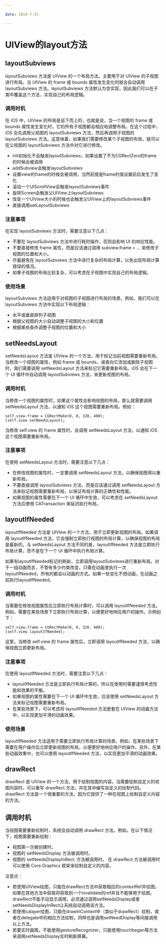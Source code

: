 ```yaml
---
 
date: 2019-7-23

---
```


# UIView的layout方法

## layoutSubviews
layoutSubviews 方法是 UIView 的一个布局方法，主要用于对 UIView 的子视图进行布局。当 UIView 的 frame 或 bounds 属性发生变化时就会自动调用 layoutSubviews 方法。layoutSubviews 方法默认为空实现，因此我们可以在子类中覆盖这个方法，实现自己的布局逻辑。

### 调用时机
在 iOS 中，UIView 的布局是自下而上的，也就是说，当一个视图的 frame 或 bounds 属性发生变化时，它的所有子视图都会相应地调整布局。在这个过程中，iOS 会先调用父视图的 layoutSubviews 方法，然后再调用子视图的 layoutSubviews 方法。这意味着，如果我们需要修改某个子视图的布局，就可以在父视图的 layoutSubviews 方法中对它进行修改。<br>

- init初始化不会触发layoutSubviews，如果设置了不为CGRectZero的frame的时候会被调用
- addSubview会触发layoutSubviews
- 设置view的frame的时候会被调用，当然前提是frame的值设置前后发生了变化
- 滚动一个UIScrollView会触发layoutSubviews事件
- 旋转Screen会触发父UIView上layoutSubviews
- 改变一个UIView大小的时候也会触发父UIView上的layoutSubviews事件
- 直接调用setLayoutSubviews

### 注意事项
在实现 layoutSubviews 方法时，需要注意以下几点：

- 不要在 layoutSubviews 方法中进行耗时操作，否则会影响 UI 的响应性能。
- 不要直接修改 frame 属性，而是应该通过调用 subview.frame = ... 来修改子视图的位置和大小。
- 尽量避免在 layoutSubviews 方法中进行复杂的布局计算，以免出现布局计算错误的情况。
- 如果子视图的布局比较复杂，可以考虑在子视图中实现自己的布局逻辑。

### 使用场景
layoutSubviews 方法适用于对视图的子视图进行布局的场景。例如，我们可以在 layoutSubviews 方法中实现以下布局逻辑：

- 水平或垂直排列子视图
- 根据父视图的大小自动调整子视图的大小和位置
- 根据某些条件调整子视图的位置和大小


## setNeedsLayout
setNeedsLayout 方法是 UIView 的一个方法，用于标记当前视图需要重新布局。当修改一个视图的属性，例如 frame 或 bounds，或者向它添加或删除子视图时，我们需要调用 setNeedsLayout 方法来标记它需要重新布局。iOS 会在下一个 UI 循环中自动调用 layoutSubviews 方法，来更新视图的布局。

### 调用时机
当修改一个视图的属性时，如果这个属性会影响视图的布局，那么就需要调用 setNeedsLayout 方法，以通知 iOS 这个视图需要重新布局。例如：

``` objective
self.view.frame = CGRectMake(0, 0, 320, 480);
[self.view setNeedsLayout];
```
当修改 self.view 的 frame 属性时，会调用 setNeedsLayout 方法，以通知 iOS 这个视图需要重新布局。

### 注意事项
在使用 setNeedsLayout 方法时，需要注意以下几点：
- 在修改视图的属性时，一定要调用 setNeedsLayout 方法，以确保视图得以重新布局。
- 不要直接调用 layoutSubviews 方法，而是应该通过调用 setNeedsLayout 方法来标记视图需要重新布局，以保证布局计算的正确性和性能。
- 如果视图的属性需要在下一个 UI 循环中生效，可以考虑在 setNeedsLayout 方法后使用 CATransaction 来延迟执行布局。

## layoutIfNeeded

layoutIfNeeded 方法是 UIView 的一个方法，用于立即更新视图的布局。如果调用 layoutIfNeeded 方法，它会强制立即执行视图的布局计算，以确保视图的布局是最新的。与 setNeedsLayout 方法不同的是，layoutIfNeeded 方法是立即执行布局计算，而不是在下一个 UI 循环中执行布局计算。<br>

如果有layoutIfNeeded标记的刷新，立即调用layoutSubviews进行重新布局。对于一组动画而言，不管有多少约束改变，只需在动画里执行一次layoutIfNeeded，所有的都会以动画的方式。如果一些变化不想动画，在动画之前执行layoutIfNeeded。

### 调用时机
当需要在修改视图属性后立即执行布局计算时，可以调用 layoutIfNeeded 方法。例如，需要在某些场景下立即执行布局计算，以便更好地响应用户的操作。示例如下：

``` objective
self.view.frame = CGRectMake(0, 0, 320, 480);
[self.view layoutIfNeeded];
```
这里，当修改 self.view 的 frame 属性后，立即调用 layoutIfNeeded 方法，以确保视图立即更新布局。

### 注意事项
在使用 layoutIfNeeded 方法时，需要注意以下几点：

- layoutIfNeeded 方法是立即执行布局计算的，所以在使用时需要谨慎考虑性能和效果的平衡。
- 如果视图的属性需要在下一个 UI 循环中生效，应该使用 setNeedsLayout 方法来标记视图需要重新布局。
- 在某些场景下，可以考虑将 layoutIfNeeded 方法嵌套在 UIView 的动画方法中，以实现更加平滑的动画效果。

### 使用场景
layoutIfNeeded 方法适用于需要立即执行布局计算的场景。例如，在某些场景下需要在用户操作后立即更新视图的布局，以便更好地响应用户的操作。另外，在某些动画效果中，也可以使用 layoutIfNeeded 方法，以实现更加平滑的动画效果。


## drawRect

drawRect 是 UIView 的一个方法，用于绘制视图的内容。当需要绘制自定义的视图内容时，可以重写 drawRect 方法，并在其中编写自定义的绘制代码。drawRect 方法是一个很重要的方法，因为它提供了一种在视图上绘制自定义内容的方法。

## 调用时机
当视图需要重新绘制时，系统会自动调用 drawRect 方法。例如，在以下情况下，视图需要重新绘制：

- 视图第一次被创建时。
- 视图的 setNeedsDisplay 方法被调用时。
- 视图的 setNeedsDisplayInRect: 方法被调用时。
在 drawRect 方法被调用时可以使用 Core Graphics 框架来绘制自定义的内容。<br>

注意点：
- 若使用UIView绘图，只能在drawRect方法中获取相应的contextRef并绘图。如果在其他方法中获取将获取到一个invalidate的ref并且不能够用于绘图。drawRect不能手动显示调用，必须通过调用setNeedsDisplay或者setNeedsDisplayInRect让系统自动调用该方法。
- 若使用calayer绘图，只能在drawInContext中（类似于drawRect）绘制，或者在delegate中的相应方法绘制，同样也是调用setNeedDisplay等间接调用以上方法。
- 若要实时画图，不能使用gestureRecognizer，只能使用touchbegan等方法来调用setNeedsDisplay实时刷新屏幕。




